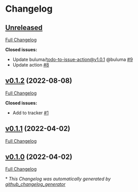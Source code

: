 # Changelog

## [Unreleased](https://github.com/buluma/ansible-role-icingaweb2/tree/HEAD)

[Full Changelog](https://github.com/buluma/ansible-role-icingaweb2/compare/v0.1.2...HEAD)

**Closed issues:**

- Update buluma/todo-to-issue-action@v1.0.1 @buluma [\#9](https://github.com/buluma/ansible-role-icingaweb2/issues/9)
- Update action [\#8](https://github.com/buluma/ansible-role-icingaweb2/issues/8)

## [v0.1.2](https://github.com/buluma/ansible-role-icingaweb2/tree/v0.1.2) (2022-08-08)

[Full Changelog](https://github.com/buluma/ansible-role-icingaweb2/compare/v0.1.1...v0.1.2)

**Closed issues:**

- Add to tracker [\#1](https://github.com/buluma/ansible-role-icingaweb2/issues/1)

## [v0.1.1](https://github.com/buluma/ansible-role-icingaweb2/tree/v0.1.1) (2022-04-02)

[Full Changelog](https://github.com/buluma/ansible-role-icingaweb2/compare/v0.1.0...v0.1.1)

## [v0.1.0](https://github.com/buluma/ansible-role-icingaweb2/tree/v0.1.0) (2022-04-02)

[Full Changelog](https://github.com/buluma/ansible-role-icingaweb2/compare/ea94b24f5286f6bf5e04da9c460a37524fdd9319...v0.1.0)



\* *This Changelog was automatically generated by [github_changelog_generator](https://github.com/github-changelog-generator/github-changelog-generator)*
